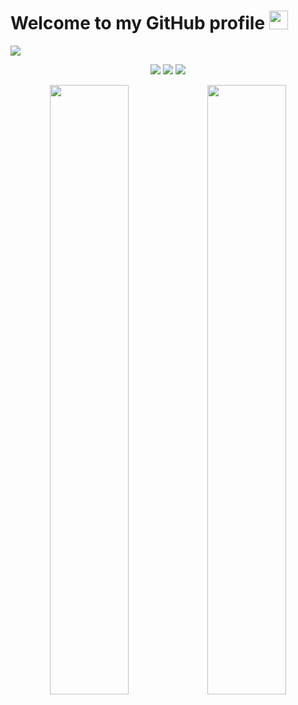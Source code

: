 <h1>Welcome to my GitHub profile <img src="https://media.giphy.com/media/Q7LHmoFwVP6Yc1swZs/giphy.gif" height="30px"></h1>
<div data-target="readme-toc.content" class="Box-body px-5 pb-5">
            <article class="markdown-body entry-content container-lg" itemprop="text"><p dir="auto"><a target="_blank" rel="noopener noreferrer" href="https://cdn.discordapp.com/attachments/1121913427040935958/1122868158362030150/minecraft-usercord.png"><img src="https://cdn.discordapp.com/attachments/1121913427040935958/1122868158362030150/minecraft-usercord.png" style="max-width: 100%;"></a></p>
<p align="center" dir="auto">
   <a href="https://discord.com/users/460920273064165407" rel="nofollow"><img src="https://camo.githubusercontent.com/bfec9b5434a8ea4ff196fb284348734a99642817a439054c3abaad439ecb4abe/68747470733a2f2f696d672e736869656c64732e696f2f62616467652f646973636f72642532302d3131313131312e7376673f267374796c653d666f722d7468652d6261646765266c6f676f3d646973636f7264266c6f676f436f6c6f723d7768697465" data-canonical-src="https://img.shields.io/badge/discord%20-111111.svg?&amp;style=for-the-badge&amp;logo=discord&amp;logoColor=white" style="max-width: 100%;"></a>
   <a href="https://open.spotify.com/user/n71u796ckm9fypps4q803l1h5" rel="nofollow"><img src="https://camo.githubusercontent.com/03c22d8b6ca0f0940a6eb54869c5251ceab4485278655473b00c0801e866d5a0/68747470733a2f2f696d672e736869656c64732e696f2f62616467652f53706f746966792532302d3131313131312e7376673f267374796c653d666f722d7468652d6261646765266c6f676f3d73706f74696679266c6f676f436f6c6f723d7768697465" data-canonical-src="https://img.shields.io/badge/Spotify%20-111111.svg?&amp;style=for-the-badge&amp;logo=spotify&amp;logoColor=white" style="max-width: 100%;"></a>
   <a href="https://www.youtube.com/c/KFCDEV" rel="nofollow"><img src="https://camo.githubusercontent.com/ca7a029cfb47eabcd59589c4bb6803baf7677af5c33dbd4369eefc620c957b82/68747470733a2f2f696d672e736869656c64732e696f2f62616467652f796f75747562652532302d3131313131312e7376673f267374796c653d666f722d7468652d6261646765266c6f676f3d796f7574756265266c6f676f436f6c6f723d7768697465" data-canonical-src="https://img.shields.io/badge/youtube%20-111111.svg?&amp;style=for-the-badge&amp;logo=youtube&amp;logoColor=white" style="max-width: 100%;"></a>
<div align="center" dir="auto">
<img width="50%" align="center" src="https://github-readme-stats.vercel.app/api?username=starnavys&count_private=true&show_icons=true&theme=dark&hide_border=true&include_all_commits=true"><img width="50%" align="center" src="https://github-readme-stats.vercel.app/api/top-langs/?username=starnavys&theme=dark&hide_border=true&layout=compact">
</div>
</article>
          </div>
